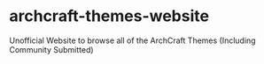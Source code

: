 # archcraft-themes-website
 Unofficial Website to browse all of the ArchCraft Themes (Including Community Submitted)
